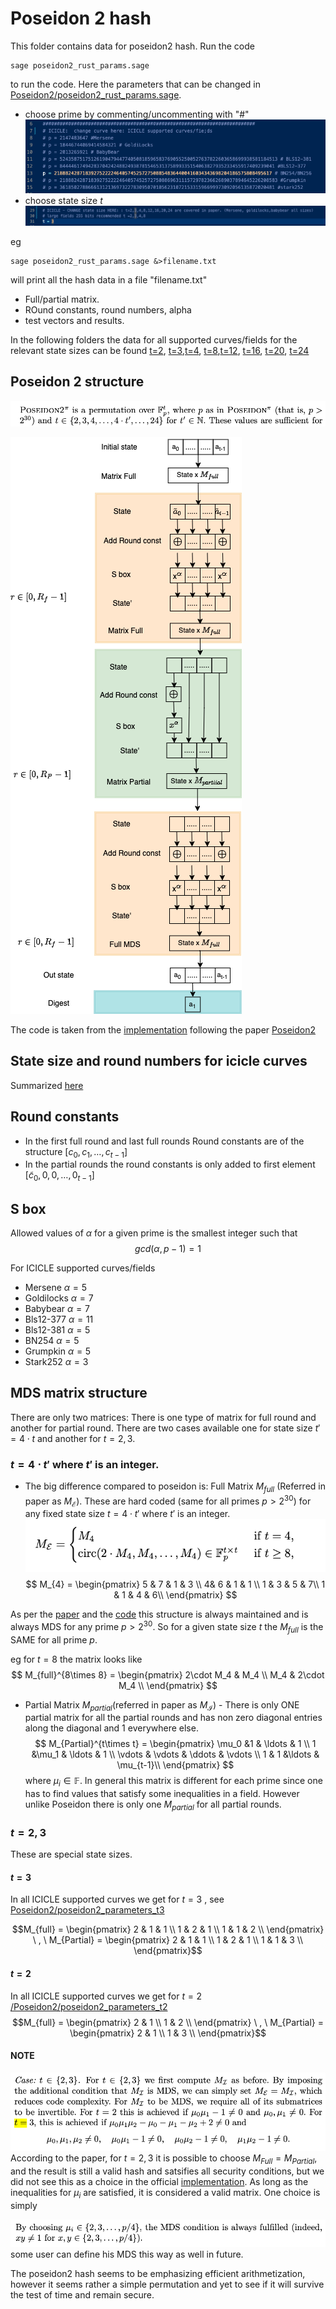 # Poseidon 2 hash 

This folder contains data for poseidon2 hash. Run the code

```
sage poseidon2_rust_params.sage 

```
to run the code. Here the parameters that can be changed in [Poseidon2/poseidon2_rust_params.sage](/Poseidon2/poseidon2_rust_params.sage). 

* choose prime by commenting/uncommenting with "#"
![alt text](image-6.png)
* choose state size $t$
![alt text](image-7.png)

eg
```
sage poseidon2_rust_params.sage &>filename.txt

```
will print all the hash data in a file "filename.txt"

* Full/partial matrix.
* ROund constants, round numbers, alpha
* test vectors and results. 

In the following folders the data for all supported curves/fields for the relevant state sizes can be found 
[t=2](Poseidon2/poseidon2_parameters_t2), [t=3](/Poseidon2/poseidon2_parameters_t3),[t=4](/Poseidon2/poseidon2_parameters_t4), [t=8](/Poseidon2/poseidon2_parameters_t8),[t=12](/Poseidon2/poseidon2_parameters_t12), [t=16](/Poseidon2/poseidon2_parameters_t16), [t=20](/Poseidon2/poseidon2_parameters_t20), [t=24](/Poseidon2/poseidon2_parameters_t24)


## Poseidon 2 structure

![alt text](image-5.png)

![alt text](Poseidon-Poseidon2.png)

The code is taken from the [implementation](https://github.com/HorizenLabs/poseidon2/blob/bb476b9ca38198cf5092487283c8b8c5d4317c4e/poseidon2_rust_params.sage#L579) following the paper [Poseidon2](https://eprint.iacr.org/2023/323.pdf)

## State size and round numbers for icicle curves

Summarized [here](https://docs.google.com/spreadsheets/d/1p7h7f3SudR_o8ueSJ9nGPjQTmQV82QCFjX-m61gRQqU/edit?gid=0#gid=0)

## Round constants

* In the first full round and last full rounds Round constants are of the structure $[c_0,c_1,\ldots , c_{t-1}]$
* In the partial rounds the round constants is only added to first element $[\tilde{c}_0,0,0,\ldots, 0_{t-1}]$


## S box

Allowed values of $\alpha$ for a given prime is the smallest integer such that
$$gcd(\alpha,p-1)=1$$

For ICICLE supported curves/fields

* Mersene $\alpha = 5$
* Goldilocks $\alpha =7$
* Babybear $\alpha=7$
* Bls12-377 $\alpha =11$
* Bls12-381 $\alpha=5$
* BN254 $\alpha = 5$
* Grumpkin $\alpha = 5$
* Stark252 $\alpha=3$

## MDS matrix structure

There are only two matrices: There is one type of matrix for full round and another for partial round. There are two cases available one for state size $t'=4\cdot t$ and another for $t=2,3$.

### $t=4\cdot t'$ where $t'$ is an integer.


* The big difference compared to poseidon is: Full Matrix $M_{full}$ (Referred in paper as $M_{\mathcal{E}}$). These are hard coded (same for all primes $p>2^{30}$) for any fixed state size $t=4\cdot t'$ where $t'$ is an integer. 
    ![alt text](image.png)
    $$
    M_{4} = \begin{pmatrix}
    5 & 7 & 1 & 3 \\
    4& 6 & 1 & 1 \\
    1 & 3 & 5 & 7\\
    1 & 1 & 4 & 6\\
    \end{pmatrix} $$

As per the [paper](https://eprint.iacr.org/2023/323.pdf) and the [code](https://github.com/HorizenLabs/poseidon2/blob/main/poseidon2_rust_params.sage) this structure is always maintained and is always MDS for any prime $p>2^{30}$. So for a given state size $t$ the $M_{full}$ is the SAME for all prime $p$.  

eg for $t=8$ the matrix looks like
$$
M_{full}^{8\times 8} = \begin{pmatrix}
2\cdot M_4 & M_4 \\
M_4 & 2\cdot M_4 \\
\end{pmatrix} $$

* Partial Matrix $M_{partial}$(referred in paper as $M_{\mathcal{I}}$) - There is only ONE partial matrix for all the partial rounds and has non zero diagonal entries along the diagonal and $1$ everywhere else. 
$$
M_{Partial}^{t\times t} = \begin{pmatrix}
\mu_0 &1 & \ldots & 1 \\
1 &\mu_1 & \ldots & 1 \\
\vdots & \vdots & \ddots & \vdots \\
 1 & 1 &\ldots & \mu_{t-1}\\
\end{pmatrix} $$
where $\mu_i \in \mathbb{F}$. In general this matrix is different for each prime since one has to find values that satisfy some inequalities in a field. However unlike Poseidon there is only one $M_{partial}$ for all partial rounds. 

### $t=2,3$

These are special state sizes. 

#### $t=3$

In all ICICLE supported curves we get for $t=3$ , see [Poseidon2/poseidon2_parameters_t3](/Poseidon2/poseidon2_parameters_t3)

$$M_{full} = \begin{pmatrix}
2 & 1 &  1 \\
1 & 2 & 1 \\
1 & 1 & 2 \\
\end{pmatrix} \ , \ M_{Partial} = \begin{pmatrix}
2 & 1 &  1 \\
1 & 2 & 1 \\
1 & 1 & 3 \\
\end{pmatrix}$$


#### $t=2$

In all ICICLE supported curves we get for $t=2$ [/Poseidon2/poseidon2_parameters_t2](/Poseidon2/poseidon2_parameters_t2)
$$M_{full} = \begin{pmatrix}
2 & 1 \\
1 & 2 \\
\end{pmatrix} \ , \ M_{Partial} = \begin{pmatrix}
2 & 1  \\
1 & 3  \\
\end{pmatrix}$$

#### NOTE

![alt text](image-3.png)
According to the paper, for $t=2,3$ it is possible to choose $M_{Full} = M_{Partial}$, and the result is still a valid hash and satsifies all security conditions, but we did not see this as a choice in the official [implementation](https://github.com/HorizenLabs/poseidon2/blob/bb476b9ca38198cf5092487283c8b8c5d4317c4e/poseidon2_rust_params.sage#L579). As long as the inequalities for $\mu_i$ are satisfied, it is considered a valid matrix. One choice is simply

![alt text](image-4.png)
some user can define his MDS this way as well in future. 

The poseidon2 hash seems to be emphasizing efficient arithmetization, however it seems rather a simple permutation and yet to see if it will survive the test of time and remain secure. 
